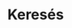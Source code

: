 ---
title: "Keresés" # in any language you want
layout: "search" # is necessary
language: hu
url: "/hu/archive"
summary: "search"
---